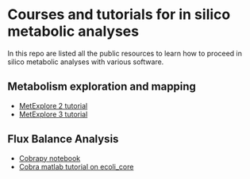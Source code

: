 # Courses and tutorials for in silico metabolic analyses

In this repo are listed all the public resources to learn how to proceed in silico metabolic analyses with various software.

## Metabolism exploration and mapping

- [MetExplore 2 tutorial](https://metexplore.pages-forge.inrae.fr/metexplore-web/metexplore-training/)
- [MetExplore 3 tutorial](https://metexplore.pages-forge.inrae.fr/metexplore-web/metexplore3-training/)

## Flux Balance Analysis

- [Cobrapy notebook](https://notebook.community/JuBra/cobrapy/documentation_builder/simulating)
- [Cobra matlab tutorial on ecoli_core](https://opencobra.github.io/cobratoolbox/stable/tutorials/tutorialEcoliCoreModel_part1.html)





